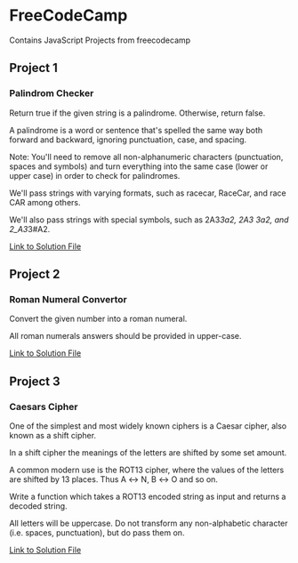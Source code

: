 # FreeCodeCamp
Contains JavaScript Projects from freecodecamp 

## Project 1
### Palindrom Checker

Return true if the given string is a palindrome. Otherwise, return false.

A palindrome is a word or sentence that's spelled the same way both forward and backward, ignoring punctuation, case, and spacing.

Note: You'll need to remove all non-alphanumeric characters (punctuation, spaces and symbols) and turn everything into the same case (lower or upper case) in order to check for palindromes.

We'll pass strings with varying formats, such as racecar, RaceCar, and race CAR among others.

We'll also pass strings with special symbols, such as 2A3*3a2, 2A3 3a2, and 2_A3*3#A2.

[Link to Solution File](./src/PalindromeChecker.js)

## Project 2
### Roman Numeral Convertor

Convert the given number into a roman numeral.

All roman numerals answers should be provided in upper-case.

[Link to Solution File](./src/RomanNumeralConverter.js)

## Project 3
### Caesars Cipher

One of the simplest and most widely known ciphers is a Caesar cipher, also known as a shift cipher.

In a shift cipher the meanings of the letters are shifted by some set amount.

A common modern use is the ROT13 cipher, where the values of the letters are shifted by 13 places. Thus A ↔ N, B ↔ O and so on.

Write a function which takes a ROT13 encoded string as input and returns a decoded string.

All letters will be uppercase. Do not transform any non-alphabetic character (i.e. spaces, punctuation), but do pass them on.

[Link to Solution File](./src/CaesarsCipher.js)

